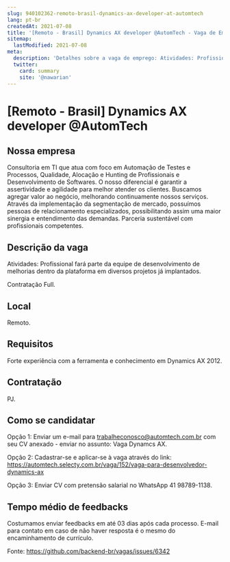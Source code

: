 ```yaml
---
slug: 940102362-remoto-brasil-dynamics-ax-developer-at-automtech
lang: pt-br
createdAt: 2021-07-08
title: '[Remoto - Brasil] Dynamics AX developer @AutomTech - Vaga de Emprego'
sitemap:
  lastModified: 2021-07-08
meta:
  description: 'Detalhes sobre a vaga de emprego: Atividades: Profissional fará parte da equipe de desenvolvimento de melhorias dentro da plataforma em diversos projetos já implantados. Contratação Full.'
  twitter:
    card: summary
    site: '@nawarian'
---
```


# [Remoto - Brasil] Dynamics AX developer @AutomTech

## Nossa empresa

Consultoria em TI que atua com foco em Automação de Testes e Processos, Qualidade, Alocação e Hunting de Profissionais e Desenvolvimento de Softwares. O nosso diferencial é garantir a assertividade e agilidade para melhor atender os clientes. Buscamos agregar valor ao negócio, melhorando continuamente nossos serviços.
Através da implementação da segmentação de mercado, possuímos pessoas de relacionamento especializados, possibilitando assim uma maior sinergia e entendimento das demandas. Parceria sustentável com profissionais competentes.

## Descrição da vaga

Atividades:
Profissional fará parte da equipe de desenvolvimento de melhorias dentro da plataforma em diversos projetos já implantados.

Contratação Full.

## Local

Remoto.

## Requisitos

Forte experiência com a ferramenta e conhecimento em Dynamics AX 2012.

## Contratação

PJ.

## Como se candidatar

Opção 1:
Enviar um e-mail para trabalheconosco@automtech.com.br com seu CV anexado - enviar no assunto: Vaga Dynamcs AX.

Opção 2: 
Cadastrar-se e aplicar-se à vaga através do link: https://automtech.selecty.com.br/vaga/152/vaga-para-desenvolvedor-dynamics-ax

Opção 3:
Enviar CV com pretensão salarial no WhatsApp 41 98789-1138.

## Tempo médio de feedbacks

Costumamos enviar feedbacks em até 03 dias após cada processo.
E-mail para contato em caso de não haver resposta é o mesmo do encaminhamento de currículo.

Fonte: https://github.com/backend-br/vagas/issues/6342